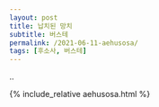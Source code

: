 ```yaml
---
layout: post
title: 납치된 망치
subtitle: 버스테
permalink: /2021-06-11-aehusosa/
tags: [후소사, 버스테]
---
```



..

{% include_relative aehusosa.html %}
